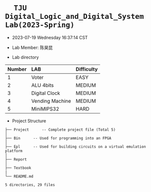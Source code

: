 # `  TJU Digital_Logic_and_Digital_System Lab(2023-Spring)`

* 2023-07-19 Wednesday 16:37:14 CST

* Lab Member: 陈昊昆

* Lab directory

| Number | LAB             | Difficulty |
| :----- | :-------------- | ---------- |
| 1      | Voter           | EASY       |
| 2      | ALU 4bits       | MEDIUM     |
| 3      | Digital Clock   | MEDIUM     |
| 4      | Vending Machine | MEDIUM     |
| 5      | MiniMIPS32      | HARD       |

* Project Structure

```
├── Project      -- Complete project file (Total 5)
│ 
├── Bin      -- Used for programming into an FPGA
│ 
├── Epl      -- Used for building circuits on a virtual emulation platform
│ 
├── Report
│ 
├── Textbook
|
└── README.md

5 directories, 29 files
```


